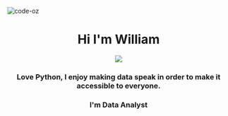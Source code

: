 <p align="left"> <img src="https://komarev.com/ghpvc/?username=code-oz&label=Profile%20views&color=0e75b6&style=flat" alt="code-oz" /> </p>

<h1 align="center">Hi I'm William</h1>

<!-- Intro -->
<p style="margin: 15px;" align="center">
    <img src="https://readme-typing-svg.herokuapp.com?font=Fira+Code&pause=1000&random=false&width=435&lines=Data+Analyst;Big+Data+and+AI+for+life)](https://git.io/typing-svg">
    <h3 align="center">Love Python, I enjoy making data speak in order to make it accessible to everyone.</h3>
    <h3 align="center">I'm Data Analyst</h3>
</p>
